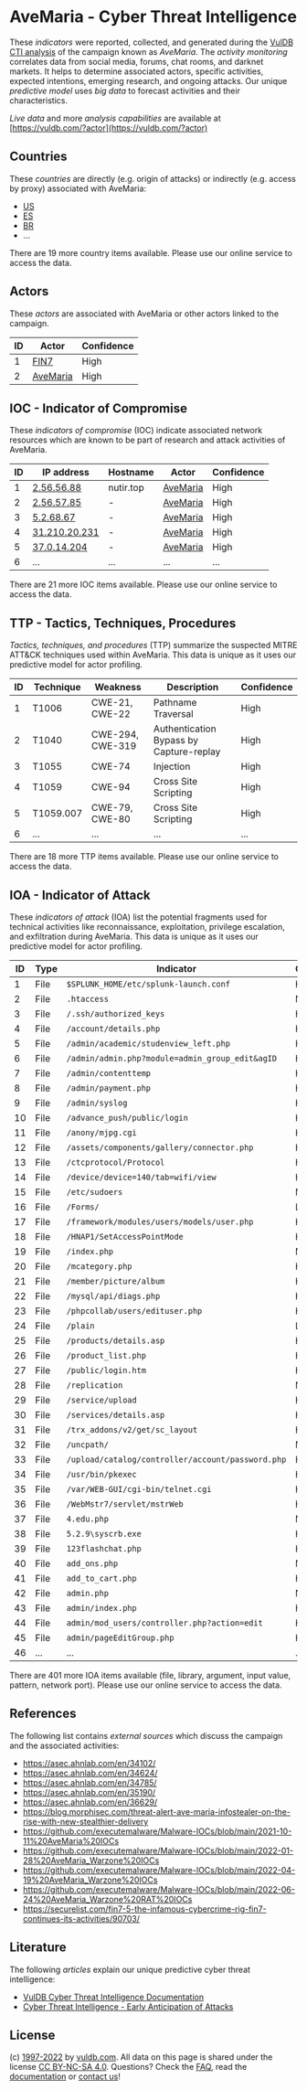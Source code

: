 # AveMaria - Cyber Threat Intelligence

These _indicators_ were reported, collected, and generated during the [VulDB CTI analysis](https://vuldb.com/?kb.cti) of the campaign known as _AveMaria_. The _activity monitoring_ correlates data from social media, forums, chat rooms, and darknet markets. It helps to determine associated actors, specific activities, expected intentions, emerging research, and ongoing attacks. Our unique _predictive model_ uses _big data_ to forecast activities and their characteristics.

_Live data_ and more _analysis capabilities_ are available at [https://vuldb.com/?actor](https://vuldb.com/?actor)

## Countries

These _countries_ are directly (e.g. origin of attacks) or indirectly (e.g. access by proxy) associated with AveMaria:

* [US](https://vuldb.com/?country.us)
* [ES](https://vuldb.com/?country.es)
* [BR](https://vuldb.com/?country.br)
* ...

There are 19 more country items available. Please use our online service to access the data.

## Actors

These _actors_ are associated with AveMaria or other actors linked to the campaign.

ID | Actor | Confidence
-- | ----- | ----------
1 | [FIN7](https://vuldb.com/?actor.fin7) | High
2 | [AveMaria](https://vuldb.com/?actor.avemaria) | High

## IOC - Indicator of Compromise

These _indicators of compromise_ (IOC) indicate associated network resources which are known to be part of research and attack activities of AveMaria.

ID | IP address | Hostname | Actor | Confidence
-- | ---------- | -------- | ----- | ----------
1 | [2.56.56.88](https://vuldb.com/?ip.2.56.56.88) | nutir.top | [AveMaria](https://vuldb.com/?actor.avemaria) | High
2 | [2.56.57.85](https://vuldb.com/?ip.2.56.57.85) | - | [AveMaria](https://vuldb.com/?actor.avemaria) | High
3 | [5.2.68.67](https://vuldb.com/?ip.5.2.68.67) | - | [AveMaria](https://vuldb.com/?actor.avemaria) | High
4 | [31.210.20.231](https://vuldb.com/?ip.31.210.20.231) | - | [AveMaria](https://vuldb.com/?actor.avemaria) | High
5 | [37.0.14.204](https://vuldb.com/?ip.37.0.14.204) | - | [AveMaria](https://vuldb.com/?actor.avemaria) | High
6 | ... | ... | ... | ...

There are 21 more IOC items available. Please use our online service to access the data.

## TTP - Tactics, Techniques, Procedures

_Tactics, techniques, and procedures_ (TTP) summarize the suspected MITRE ATT&CK techniques used within AveMaria. This data is unique as it uses our predictive model for actor profiling.

ID | Technique | Weakness | Description | Confidence
-- | --------- | -------- | ----------- | ----------
1 | T1006 | CWE-21, CWE-22 | Pathname Traversal | High
2 | T1040 | CWE-294, CWE-319 | Authentication Bypass by Capture-replay | High
3 | T1055 | CWE-74 | Injection | High
4 | T1059 | CWE-94 | Cross Site Scripting | High
5 | T1059.007 | CWE-79, CWE-80 | Cross Site Scripting | High
6 | ... | ... | ... | ...

There are 18 more TTP items available. Please use our online service to access the data.

## IOA - Indicator of Attack

These _indicators of attack_ (IOA) list the potential fragments used for technical activities like reconnaissance, exploitation, privilege escalation, and exfiltration during AveMaria. This data is unique as it uses our predictive model for actor profiling.

ID | Type | Indicator | Confidence
-- | ---- | --------- | ----------
1 | File | `$SPLUNK_HOME/etc/splunk-launch.conf` | High
2 | File | `.htaccess` | Medium
3 | File | `/.ssh/authorized_keys` | High
4 | File | `/account/details.php` | High
5 | File | `/admin/academic/studenview_left.php` | High
6 | File | `/admin/admin.php?module=admin_group_edit&agID` | High
7 | File | `/admin/contenttemp` | High
8 | File | `/admin/payment.php` | High
9 | File | `/admin/syslog` | High
10 | File | `/advance_push/public/login` | High
11 | File | `/anony/mjpg.cgi` | High
12 | File | `/assets/components/gallery/connector.php` | High
13 | File | `/ctcprotocol/Protocol` | High
14 | File | `/device/device=140/tab=wifi/view` | High
15 | File | `/etc/sudoers` | Medium
16 | File | `/Forms/` | Low
17 | File | `/framework/modules/users/models/user.php` | High
18 | File | `/HNAP1/SetAccessPointMode` | High
19 | File | `/index.php` | Medium
20 | File | `/mcategory.php` | High
21 | File | `/member/picture/album` | High
22 | File | `/mysql/api/diags.php` | High
23 | File | `/phpcollab/users/edituser.php` | High
24 | File | `/plain` | Low
25 | File | `/products/details.asp` | High
26 | File | `/product_list.php` | High
27 | File | `/public/login.htm` | High
28 | File | `/replication` | Medium
29 | File | `/service/upload` | High
30 | File | `/services/details.asp` | High
31 | File | `/trx_addons/v2/get/sc_layout` | High
32 | File | `/uncpath/` | Medium
33 | File | `/upload/catalog/controller/account/password.php` | High
34 | File | `/usr/bin/pkexec` | High
35 | File | `/var/WEB-GUI/cgi-bin/telnet.cgi` | High
36 | File | `/WebMstr7/servlet/mstrWeb` | High
37 | File | `4.edu.php` | Medium
38 | File | `5.2.9\syscrb.exe` | High
39 | File | `123flashchat.php` | High
40 | File | `add_ons.php` | Medium
41 | File | `add_to_cart.php` | High
42 | File | `admin.php` | Medium
43 | File | `admin/index.php` | High
44 | File | `admin/mod_users/controller.php?action=edit` | High
45 | File | `admin/pageEditGroup.php` | High
46 | ... | ... | ...

There are 401 more IOA items available (file, library, argument, input value, pattern, network port). Please use our online service to access the data.

## References

The following list contains _external sources_ which discuss the campaign and the associated activities:

* https://asec.ahnlab.com/en/34102/
* https://asec.ahnlab.com/en/34624/
* https://asec.ahnlab.com/en/34785/
* https://asec.ahnlab.com/en/35190/
* https://asec.ahnlab.com/en/36629/
* https://blog.morphisec.com/threat-alert-ave-maria-infostealer-on-the-rise-with-new-stealthier-delivery
* https://github.com/executemalware/Malware-IOCs/blob/main/2021-10-11%20AveMaria%20IOCs
* https://github.com/executemalware/Malware-IOCs/blob/main/2022-01-28%20AveMaria_Warzone%20IOCs
* https://github.com/executemalware/Malware-IOCs/blob/main/2022-04-19%20AveMaria_Warzone%20IOCs
* https://github.com/executemalware/Malware-IOCs/blob/main/2022-06-24%20AveMaria_Warzone%20RAT%20IOCs
* https://securelist.com/fin7-5-the-infamous-cybercrime-rig-fin7-continues-its-activities/90703/

## Literature

The following _articles_ explain our unique predictive cyber threat intelligence:

* [VulDB Cyber Threat Intelligence Documentation](https://vuldb.com/?kb.cti)
* [Cyber Threat Intelligence - Early Anticipation of Attacks](https://www.scip.ch/en/?labs.20201022)

## License

(c) [1997-2022](https://vuldb.com/?kb.changelog) by [vuldb.com](https://vuldb.com/?kb.about). All data on this page is shared under the license [CC BY-NC-SA 4.0](https://creativecommons.org/licenses/by-nc-sa/4.0/). Questions? Check the [FAQ](https://vuldb.com/?kb.faq), read the [documentation](https://vuldb.com/?kb) or [contact us](https://vuldb.com/?contact)!
